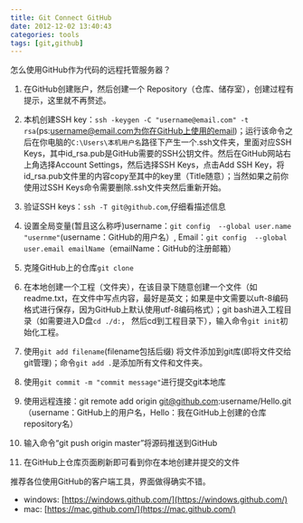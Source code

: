 ```yaml
---
title: Git Connect GitHub
date: 2012-12-02 13:40:43
categories: tools
tags: [git,github]
---
```

怎么使用GitHub作为代码的远程托管服务器？

1. 在GitHub创建账户，然后创建一个 Repository（仓库、储存室），创建过程有提示，这里就不再赘述。

2. 本机创建SSH key：`ssh -keygen -C "username@email.com" -t rsa`(ps:username@email.com为你在GitHub上使用的email)；运行该命令之后在你电脑的`C:\Users\本机用户名`路径下产生一个.ssh文件夹，里面对应SSH Keys，其中id_rsa.pub是GitHub需要的SSH公钥文件。然后在GitHub网站右上角选择Account Settings，然后选择SSH Keys，点击Add SSH Key，将id_rsa.pub文件里的内容copy至其中的key里（Title随意）；当然如果之前你使用过SSH Keys命令需要删除.ssh文件夹然后重新开始。

3. 验证SSH keys：`ssh -T git@github.com`,仔细看描述信息

5. 设置全局变量(暂且这么称呼)username：`git config  --global user.name "usernme"`(username：GitHub的用户名）, Email：`git config  --global user.email emailName`（emailName：GitHub的注册邮箱） 

6. 克隆GitHub上的仓库`git clone ` 

4. 在本地创建一个工程（文件夹），在该目录下随意创建一个文件（如readme.txt，在文件中写点内容，最好是英文；如果是中文需要以uft-8编码格式进行保存，因为GitHub上默认使用utf-8编码格式）；git bash进入工程目录（如需要进入D盘`cd ./d:`， 然后cd到工程目录下），输入命令`git init`初始化工程。

5.  使用`git add filename`(filename包括后缀) 将文件添加到git库(即将文件交给git管理)；命令`git add .`是添加所有文件和文件夹。

6.  使用`git commit -m "commit message"`进行提交git本地库

12. 使用远程连接：git remote add origin git@github.com:username/Hello.git （username：GitHub上的用户名，Hello：我在GitHub上创建的仓库repository名）

13.  输入命令“git push origin master”将源码推送到GitHub

14.  在GitHub上仓库页面刷新即可看到你在本地创建并提交的文件

推荐各位使用GitHub的客户端工具，界面做得确实不错。

- windows: [https://windows.github.com/](https://windows.github.com/) 
- mac: [https://mac.github.com/](https://mac.github.com/)
 